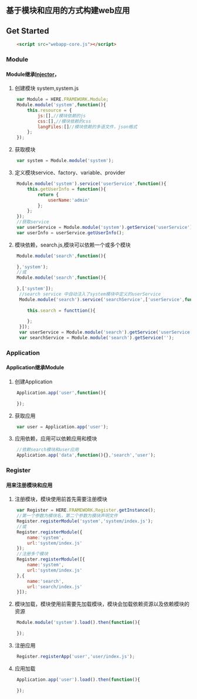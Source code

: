 ## 基于模块和应用的方式构建web应用
## Get Started
```html
    <script src="webapp-core.js"></script>
```
### Module
#### Module继承[Injector](https://github.com/kouyjes/injector-ioc)，
1. 创建模块 system,system.js
```javascript
    var Module = HERE.FRAMEWORK.Module;
    Module.module('system',function(){
        this.resource = {
            js:[],//模块依赖的js
            css:[],//模块依赖的css
            langFiles:[]//模块依赖的多语文件，json格式
        };
    });
```
2. 获取模块
```javascript
    var system = Module.module('system');
```
3. 定义模块service、factory、variable、provider
```javascript
    Module.module('system').service('userService',function(){
        this.getUserInfo = function(){
            return {
                userName:'admin'
            };
        };
    });
    //获取service
    var userService = Module.module('system').getService('userService');
    var userInfo = userService.getUserInfo();
```
2. 模块依赖，search.js,模块可以依赖一个或多个模块
```javascript
    Module.module('search',function(){
        
    },'system');
    //或
    Module.module('search',function(){
            
    },['system']);
     //search service 中自动注入了system模块中定义的userService
     Module.module('search').service('searchService',['userService',function(userService){
     
        this.search = functtion(){
            
        };
     }]);
     var userService = Module.module('search').getService('userService');
     var searchService = Module.module('search').getService('');
```
### Application
#### Application继承Module
1. 创建Application
```javascript
    Application.app('user',function(){
        
    });
```
2. 获取应用
```javascript
    var user = Application.app('user');
```
3. 应用依赖，应用可以依赖应用和模块
```javascript
    //依赖search模块和user应用
    Application.app('data',function(){},'search','user');
```
### Register
#### 用来注册模块和应用
1. 注册模块，模块使用前首先需要注册模块
```javascript
    var Register = HERE.FRAMEWORK.Register.getInstance();
    //第一个参数为模块名，第二个参数为模块声明文件
    Register.registerModule('system','system/index.js');
    //或
    Register.registerModule({
        name:'system',
        url:'system/index.js'
    });
    //注册多个模块
    Register.registerModule([{
        name:'system',
        url:'system/index.js'
    },{
        name:'search',
        url:'search/index.js'
    }]);
```
2. 模块加载，模块使用前需要先加载模块，模块会加载依赖资源以及依赖模块的资源
```javascript
    Module.module('system').load().then(function(){
        
    });
```
3. 注册应用
```javascript
    Register.registerApp('user','user/index.js');
```
4. 应用加载
```javascript
    Application.app('user').load().then(function(){
            
    });
```    
